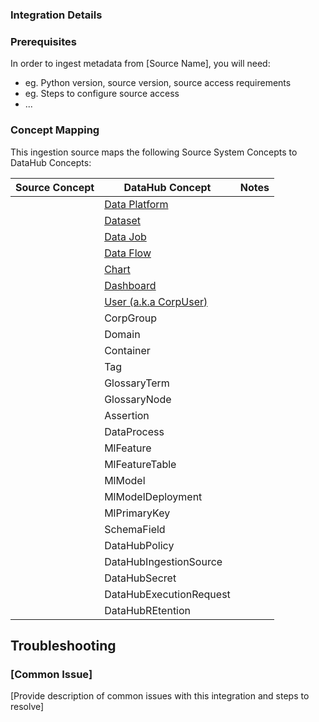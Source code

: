 ### Integration Details

<!-- Plain-language description of what this integration is meant to do.  -->
<!-- Include details about where metadata is extracted from (ie. logs, source API, manifest, etc.)   -->

### Prerequisites

In order to ingest metadata from [Source Name], you will need:

- eg. Python version, source version, source access requirements
- eg. Steps to configure source access
- ...

### Concept Mapping

<!-- This should be a manual mapping of concepts from the source to the DataHub Metadata Model -->
<!-- Authors should provide as much context as possible about how this mapping was generated, including assumptions made, known shortcuts, & any other caveats -->

This ingestion source maps the following Source System Concepts to DataHub Concepts:

<!-- Remove all unnecessary/irrelevant DataHub Concepts -->

| Source Concept | DataHub Concept                                                        | Notes |
| -------------- | ---------------------------------------------------------------------- | ----- |
|                | [Data Platform](docs/generated/metamodel/entities/dataPlatform.md)     |       |
|                | [Dataset](docs/generated/metamodel/entities/dataset.md)                |       |
|                | [Data Job](docs/generated/metamodel/entities/dataJob.md)               |       |
|                | [Data Flow](docs/generated/metamodel/entities/dataFlow.md)             |       |
|                | [Chart](docs/generated/metamodel/entities/chart.md)                    |       |
|                | [Dashboard](docs/generated/metamodel/entities/dashboard.md)            |       |
|                | [User (a.k.a CorpUser)](docs/generated/metamodel/entities/corpuser.md) |       |
|                | CorpGroup                                                              |       |
|                | Domain                                                                 |       |
|                | Container                                                              |       |
|                | Tag                                                                    |       |
|                | GlossaryTerm                                                           |       |
|                | GlossaryNode                                                           |       |
|                | Assertion                                                              |       |
|                | DataProcess                                                            |       |
|                | MlFeature                                                              |       |
|                | MlFeatureTable                                                         |       |
|                | MlModel                                                                |       |
|                | MlModelDeployment                                                      |       |
|                | MlPrimaryKey                                                           |       |
|                | SchemaField                                                            |       |
|                | DataHubPolicy                                                          |       |
|                | DataHubIngestionSource                                                 |       |
|                | DataHubSecret                                                          |       |
|                | DataHubExecutionRequest                                                |       |
|                | DataHubREtention                                                       |       |

## Troubleshooting

### [Common Issue]

[Provide description of common issues with this integration and steps to resolve]
